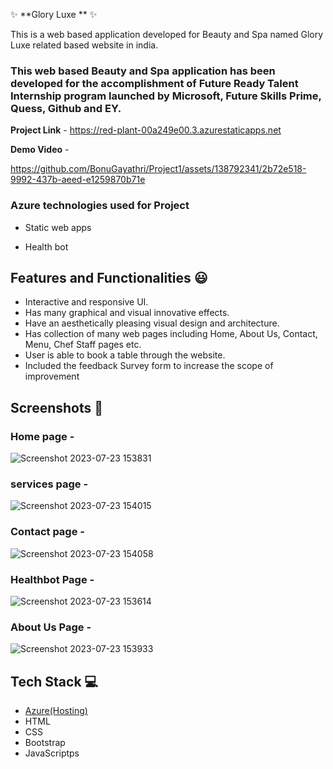  ✨ **Glory Luxe ** ✨

This is a web based application developed for Beauty and Spa named Glory Luxe related based website in india.

### This web based Beauty and Spa application has been developed for the accomplishment of Future Ready Talent Internship program launched by Microsoft, Future Skills Prime, Quess, Github and EY.

**Project Link** - https://red-plant-00a249e00.3.azurestaticapps.net

**Demo Video** -  




https://github.com/BonuGayathri/Project1/assets/138792341/2b72e518-9992-437b-aeed-e1259870b71e

### Azure technologies used for Project

- Static web apps

- Health bot

## Features and Functionalities 😃

- Interactive and responsive UI.
- Has many graphical and visual innovative effects.
- Have an aesthetically pleasing visual design and architecture.
- Has collection of many web pages including Home, About Us, Contact, Menu, Chef Staff pages etc.
- User is able to book a table through the website.
- Included the feedback Survey form to increase the scope of improvement 

## Screenshots 📸
### Home page -   
![Screenshot 2023-07-23 153831](https://github.com/BonuGayathri/Project1/assets/138792341/2c00ec15-f46f-48e0-bdb2-97b621131c79)


### services page -
![Screenshot 2023-07-23 154015](https://github.com/BonuGayathri/Project1/assets/138792341/d3d3a4f9-c2a5-4988-b9b9-3fbcef917094)

### Contact page -
![Screenshot 2023-07-23 154058](https://github.com/BonuGayathri/Project1/assets/138792341/4fa24677-635a-4799-a4d3-1dedc3f2cdee)

### Healthbot Page -
![Screenshot 2023-07-23 153614](https://github.com/BonuGayathri/Project1/assets/138792341/fe1107a0-9055-4e63-8612-4e4a7adf64c9)

### About Us Page -

![Screenshot 2023-07-23 153933](https://github.com/BonuGayathri/Project1/assets/138792341/f22f4e18-5d1d-402c-9178-217beb1056c8)

## Tech Stack 💻

- [Azure(Hosting)](https://azure.microsoft.com/en-in/features/azure-portal/)
- HTML
- CSS
- Bootstrap
- JavaScriptps
  
